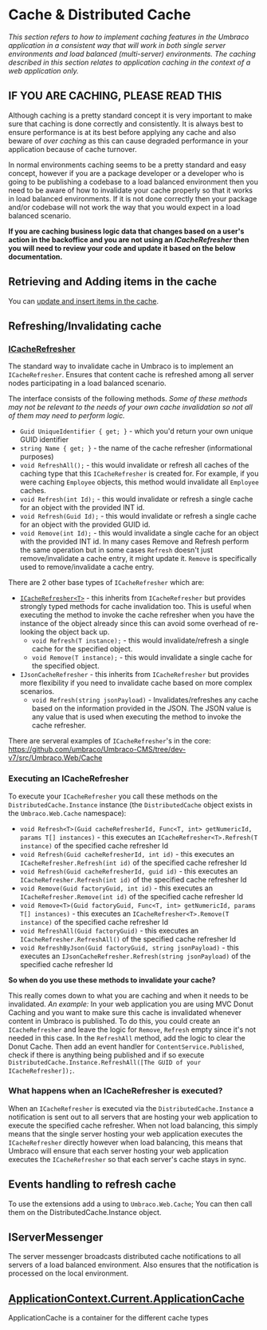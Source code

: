 # Cache & Distributed Cache

_This section refers to how to implement caching features in the Umbraco application in a consistent way that will work in both single server environments and load balanced (multi-server) environments. The caching described in this section relates to application caching in the context of a web application only._ 

## IF YOU ARE CACHING, PLEASE READ THIS

Although caching is a pretty standard concept it is very important to make sure that caching is done correctly and consistently. It is always best to ensure performance is at its best before applying any cache and also beware of *over caching* as this can cause degraded performance in your application because of cache turnover.

In normal environments caching seems to be a pretty standard and easy concept, however if you are a package developer or a developer who is going to be publishing a codebase to a load balanced environment then you need to be aware of how to invalidate your cache properly so that it works in load balanced environments. If it is not done correctly then your package and/or codebase will not work the way that you would expect in a load balanced scenario. 

**If you are caching business logic data that changes based on a user's action in the backoffice and you are not using an *ICacheRefresher* then you will need to review your code and update it based on the below documentation.**

## Retrieving and Adding items in the cache

You can [update and insert items in the cache](updating-cache.md).

## Refreshing/Invalidating cache

### [ICacheRefresher](cache-refresher.md)

The standard way to invalidate cache in Umbraco is to implement an `ICacheRefresher`. 
Ensures that content cache is refreshed among all server nodes participating in a load balanced scenario.

The interface consists of the following methods. _Some of these methods may not be relevant to the needs of your own cache invalidation so not all of them may need to perform logic._

* `Guid UniqueIdentifier { get; }` - which you'd return your own unique GUID identifier
* `string Name { get; }` - the name of the cache refresher (informational purposes)
* `void RefreshAll();` - this would invalidate or refresh all caches of the caching type that this `ICacheRefresher` is created for. For example, if you were caching `Employee` objects, this method would invalidate all `Employee` caches. 
* `void Refresh(int Id);` - this would invalidate or refresh a single cache for an object with the provided INT id.
* `void Refresh(Guid Id);` - this would invalidate or refresh a single cache for an object with the provided GUID id.
* `void Remove(int Id);` - this would invalidate a single cache for an object with the provided INT id. In many cases Remove and Refresh perform the same operation but in some cases `Refresh` doesn't just remove/invalidate a cache entry, it might update it. `Remove` is specifically used to remove/invalidate a cache entry.

There are 2 other base types of `ICacheRefresher` which are:

* [`ICacheRefresher<T>`](cache-refresher-t.md) - this inherits from `ICacheRefresher` but provides strongly typed methods for cache invalidation too. This is useful when executing the method to invoke the cache refresher when you have the instance of the object already since this can avoid some overhead of re-looking the object back up.
  * `void Refresh(T instance);` - this would invalidate/refresh a single cache for the specified object.
  * `void Remove(T instance);` - this would invalidate a single cache for the specified object.
* `IJsonCacheRefresher` - this inherits from `ICacheRefresher` but provides more flexibility if you need to invalidate cache based on more complex scenarios.
  * `void Refresh(string jsonPayload)` - Invalidates/refreshes any cache based on the information provided in the JSON. The JSON value is any value that is used when executing the method to invoke the cache refresher.

There are serveral examples of `ICacheRefresher`'s in the core: https://github.com/umbraco/Umbraco-CMS/tree/dev-v7/src/Umbraco.Web/Cache

### Executing an ICacheRefresher

To execute your `ICacheRefresher` you call these methods on the `DistributedCache.Instance` instance (the `DistributedCache` object exists in the `Umbraco.Web.Cache` namespace):

* `void Refresh<T>(Guid cacheRefresherId, Func<T, int> getNumericId, params T[] instances)` - this executes an `ICacheRefresher<T>.Refresh(T instance)` of the specified cache refresher Id
* `void Refresh(Guid cacheRefresherId, int id)` - this executes an `ICacheRefresher.Refresh(int id)` of the specified cache refresher Id
* `void Refresh(Guid cacheRefresherId, guid id)` - this executes an `ICacheRefresher.Refresh(int id)` of the specified cache refresher Id
* `void Remove(Guid factoryGuid, int id)` - this executes an `ICacheRefresher.Remove(int id)` of the specified cache refresher Id
* `void Remove<T>(Guid factoryGuid, Func<T, int> getNumericId, params T[] instances)` - this executes an `ICacheRefresher<T>.Remove(T instance)` of the specified cache refresher Id
* `void RefreshAll(Guid factoryGuid)` - this executes an `ICacheRefresher.RefreshAll()` of the specified cache refresher Id
* `void RefreshByJson(Guid factoryGuid, string jsonPayload)` - this executes an `IJsonCacheRefresher.Refresh(string jsonPayload)` of the specified cache refresher Id

**So when do you use these methods to invalidate your cache?**

This really comes down to what you are caching and when it needs to be invalidated. _An example:_ In your web application you are using MVC Donut Caching and you want to make sure this cache is invalidated whenever content in Umbraco is published. To do this, you could create an `ICacheRefresher` and leave the logic for `Remove`, `Refresh` empty since it's not needed in this case. In the `RefreshAll` method, add the logic to clear the Donut Cache. Then add an event handler for `ContentService.Published`, check if there is anything being published and if so execute `DistributedCache.Instance.RefreshAll([The GUID of your ICacheRefresher]);`.

### What happens when an ICacheRefresher is executed?

When an `ICacheRefresher` is executed via the `DistributedCache.Instance` a notification is sent out to all servers that are hosting your web application to execute the specified cache refresher. When not load balancing, this simply means that the single server hosting your web application executes the `ICacheRefresher` directly however when load balancing, this means that Umbraco will ensure that each server hosting your web application executes the `ICacheRefresher` so that each server's cache stays in sync.

## Events handling to refresh cache

To use the extensions add a using to `Umbraco.Web.Cache`;  You can then call them on the DistributedCache.Instance object.

## IServerMessenger

The server messenger broadcasts distributed cache notifications to all servers of a load balanced environment.
Also ensures that the notification is processed on the local environment.

## [ApplicationContext.Current.ApplicationCache](applicationcache.md)

ApplicationCache is a container for the different cache types

